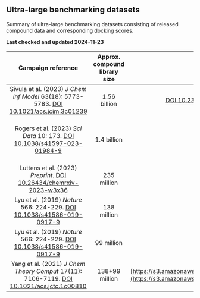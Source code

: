 ## Ultra-large benchmarking datasets

Summary of ultra-large benchmarking datasets consisting of released compound data and corresponding docking scores.

**Last checked and updated 2024-11-23**

|Campaign reference|Approx. compound library size|Obtain data from|Docking tool|Available format(s)|Target(s)|
|:--:|:--:|:--:|:--:|:--:|:--:|
|Sivula et al. (2023) _J Chem Inf Model_ 63(18): 5773-5783. [DOI 10.1021/acs.jcim.3c01239](https://doi.org/10.1021/acs.jcim.3c01239)| 1.56 billion | [DOI 10.23729/2170dc9c-4905-43c3-aeee-a574d360737f](https://doi.org/10.23729/2170dc9c-4905-43c3-aeee-a574d360737f)| Glide-HTVS | SMILES, docking scores (csv) | SurA, GAK |
|Rogers et al. (2023) _Sci Data_ 10: 173. [DOI 10.1038/s41597-023-01984-9](https://doi.org/10.1038/s41597-023-01984-9)|1.4 billion | [DOI 10.13139/OLCF/1783186](https://doi.org/10.13139/OLCF/1783186)| AutoDock-GPU | SMILES, docking scores, rescoring results (parquet) | 5 SARS-CoV-2 targets |
|Luttens et al. (2023) _Preprint_. [DOI 10.26434/chemrxiv-2023-w3x36](https://doi.org/10.26434/chemrxiv-2023-w3x36)|235 million | [DOI 10.5281/zenodo.7903160](https://doi.org/10.5281/zenodo.7903160)| DOCK3.7 | SMILES, docking scores (tsv) | 8 diverse targets |
|Lyu et al. (2019) _Nature_ 566: 224-229. [DOI 10.1038/s41586-019-0917-9](https://doi.org/10.1038/s41586-019-0917-9)|138 million | [DOI 10.6084/m9.figshare.7359401.v3](https://doi.org/10.6084/m9.figshare.7359401.v3)| DOCK3.7 | SMILES, docking scores | D4 dopamine receptor | 
|Lyu et al. (2019) _Nature_ 566: 224-229. [DOI 10.1038/s41586-019-0917-9](https://doi.org/10.1038/s41586-019-0917-9)| 99 million | [DOI 10.6084/m9.figshare.7359626.v2](https://doi.org/10.6084/m9.figshare.7359626.v2)| DOCK3.7 | SMILES, docking scores | AmpC beta-lactamase|
|Yang et al. (2021) _J Chem Theory Comput_ 17(11): 7106-7119. [DOI 10.1021/acs.jctc.1c00810](https://doi.org/10.1021/acs.jctc.1c00810)| 138+99 million | [https://s3.amazonaws.com/content.schrodinger.com/Resources/paper_data_share.zip](https://s3.amazonaws.com/content.schrodinger.com/Resources/paper_data_share.zip)| Glide | SMILES, docking scores | Lyu et al. targets (D4, AmpC) | 

